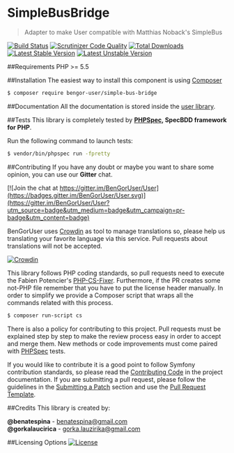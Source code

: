 # SimpleBusBridge
> Adapter to make User compatible with Matthias Noback's SimpleBus

[![Build Status](https://travis-ci.org/BenGorUser/SimpleBusBridge.svg?branch=master)](https://travis-ci.org/BenGorUser/SimpleBusBridge)
[![Scrutinizer Code Quality](https://scrutinizer-ci.com/g/BenGorUser/SimpleBusBridge/badges/quality-score.png?b=master)](https://scrutinizer-ci.com/g/BenGorUser/SimpleBusBridge/?branch=master)
[![Total Downloads](https://poser.pugx.org/bengor-user/simple-bus-bridge-bundle/downloads)](https://packagist.org/packages/bengor-user/simple-bus-bridge-bundle/)
[![Latest Stable Version](https://poser.pugx.org/bengor-user/simple-bus-bridge-bundle/v/stable.svg)](https://packagist.org/packages/bengor-user/simple-bus-bridge-bundle/)
[![Latest Unstable Version](https://poser.pugx.org/bengor-user/simple-bus-bridge-bundle/v/unstable.svg)](https://packagist.org/packages/bengor-user/simple-bus-bridge-bundle/)

##Requirements
PHP >= 5.5

##Installation
The easiest way to install this component is using [Composer][6]
```bash
$ composer require bengor-user/simple-bus-bridge
```

##Documentation
All the documentation is stored inside the [user library](https://github.com/BenGorUser/User/blob/master/docs/index.md).

##Tests
This library is completely tested by **[PHPSpec][1], SpecBDD framework for PHP**.

Run the following command to launch tests:
```bash
$ vendor/bin/phpspec run -fpretty
```

##Contributing
If you have any doubt or maybe you want to share some opinion, you can use our **Gitter** chat.

[![Join the chat at https://gitter.im/BenGorUser/User](https://badges.gitter.im/BenGorUser/User.svg)](https://gitter.im/BenGorUser/User?utm_source=badge&utm_medium=badge&utm_campaign=pr-badge&utm_content=badge)

BenGorUser uses [Crowdin][7] as tool to manage translations so, please help us translating your favorite language
via this service. Pull requests about translations will not be accepted.

[![Crowdin](https://d322cqt584bo4o.cloudfront.net/bengoruser/localized.svg)](https://crowdin.com/project/bengoruser)

This library follows PHP coding standards, so pull requests need to execute the Fabien Potencier's [PHP-CS-Fixer][5].
Furthermore, if the PR creates some not-PHP file remember that you have to put the license header manually. In order
to simplify we provide a Composer script that wraps all the commands related with this process.
```bash
$ composer run-script cs
```

There is also a policy for contributing to this project. Pull requests must be explained step by step to make the
review process easy in order to accept and merge them. New methods or code improvements must come paired with
[PHPSpec][1] tests.

If you would like to contribute it is a good point to follow Symfony contribution standards, so please read the
[Contributing Code][2] in the project documentation. If you are submitting a pull request, please follow the guidelines
in the [Submitting a Patch][3] section and use the [Pull Request Template][4].

##Credits
This library is created by:
>
**@benatespina** - [benatespina@gmail.com](mailto:benatespina@gmail.com)<br>
**@gorkalaucirica** - [gorka.lauzirika@gmail.com](mailto:gorka.lauzirika@gmail.com)

##Licensing Options
[![License](https://poser.pugx.org/bengor-user/simple-bus-bridge-bundle/license.svg)](https://github.com/BenGorUser/SimpleBusBridge/blob/master/LICENSE)

[1]: http://www.phpspec.net/
[2]: http://symfony.com/doc/current/contributing/code/index.html
[3]: http://symfony.com/doc/current/contributing/code/patches.html#check-list
[4]: http://symfony.com/doc/current/contributing/code/patches.html#make-a-pull-request
[5]: http://cs.sensiolabs.org/
[6]: http://getcomposer.org
[7]: https://crowdin.com/
